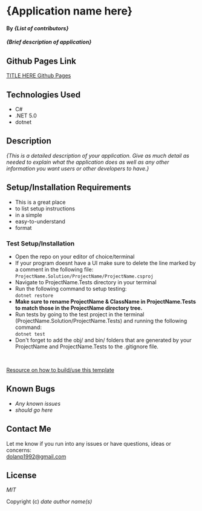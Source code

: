 # {Application name here}

#### By _**{List of contributors}**_

#### _{Brief description of application}_

## Github Pages Link

[TITLE HERE Github Pages](https://patrick-dolan.github.io/APPLICATIONNAMEHERE/)

## Technologies Used

* C#
* .NET 5.0
* dotnet

## Description

_{This is a detailed description of your application. Give as much detail as needed to explain what the application does as well as any other information you want users or other developers to have.}_

## Setup/Installation Requirements

* This is a great place
* to list setup instructions
* in a simple
* easy-to-understand
* format

### Test Setup/Installation

* Open the repo on your editor of choice/terminal
* If your program doesnt have a UI make sure to delete the line marked by a comment in the following file:  <code>ProjectName.Solution/ProjectName/ProjectName.csproj</code>
* Navigate to ProjectName.Tests directory in your terminal
* Run the following command to setup testing:  
<code>dotnet restore</code>
* <strong>Make sure to rename ProjectName & ClassName in ProjectName.Tests to match those in the ProjectName directory tree.</strong>  
* Run tests by going to the test project in the terminal (ProjectName.Solution/ProjectName.Tests) and running the following command:  
<code>dotnet test</code>  
* Don't forget to add the obj/ and bin/ folders that are generated by your ProjectName and ProjectName.Tests to the .gitignore file.
<br>

[Resource on how to build/use this template](https://www.learnhowtoprogram.com/c-and-net-part-time/test-driven-development-with-c/mstest-configuration-quick-reference)
## Known Bugs

* _Any known issues_
* _should go here_

## Contact Me

Let me know if you run into any issues or have questions, ideas or concerns:  
dolanp1992@gmail.com

## License

_MIT_

Copyright (c) _date_ _author name(s)_